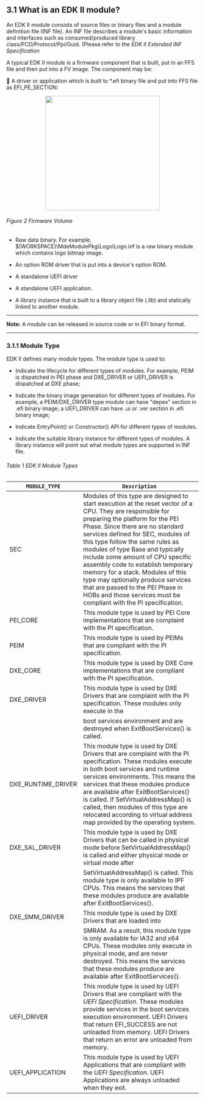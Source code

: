 <!--- @file
  3.1 What is an EDK II module?

  Copyright (c) 2010-2018, Intel Corporation. All rights reserved.<BR>

  Redistribution and use in source (original document form) and 'compiled'
  forms (converted to PDF, epub, HTML and other formats) with or without
  modification, are permitted provided that the following conditions are met:

  1) Redistributions of source code (original document form) must retain the
     above copyright notice, this list of conditions and the following
     disclaimer as the first lines of this file unmodified.

  2) Redistributions in compiled form (transformed to other DTDs, converted to
     PDF, epub, HTML and other formats) must reproduce the above copyright
     notice, this list of conditions and the following disclaimer in the
     documentation and/or other materials provided with the distribution.

  THIS DOCUMENTATION IS PROVIDED BY TIANOCORE PROJECT "AS IS" AND ANY EXPRESS OR
  IMPLIED WARRANTIES, INCLUDING, BUT NOT LIMITED TO, THE IMPLIED WARRANTIES OF
  MERCHANTABILITY AND FITNESS FOR A PARTICULAR PURPOSE ARE DISCLAIMED. IN NO
  EVENT SHALL TIANOCORE PROJECT  BE LIABLE FOR ANY DIRECT, INDIRECT, INCIDENTAL,
  SPECIAL, EXEMPLARY, OR CONSEQUENTIAL DAMAGES (INCLUDING, BUT NOT LIMITED TO,
  PROCUREMENT OF SUBSTITUTE GOODS OR SERVICES; LOSS OF USE, DATA, OR PROFITS;
  OR BUSINESS INTERRUPTION) HOWEVER CAUSED AND ON ANY THEORY OF LIABILITY,
  WHETHER IN CONTRACT, STRICT LIABILITY, OR TORT (INCLUDING NEGLIGENCE OR
  OTHERWISE) ARISING IN ANY WAY OUT OF THE USE OF THIS DOCUMENTATION, EVEN IF
  ADVISED OF THE POSSIBILITY OF SUCH DAMAGE.

-->

## 3.1 What is an EDK II module?

An EDK II module consists of source files or binary files and a module
definition file (INF file). An INF file describes a module's basic information
and interfaces such as consumed/produced library class/PCD/Protocol/Ppi/Guid.
(Please refer to the _EDK II Extended INF Specification_

A typical EDK II module is a firmware component that is built, put in an FFS
file and then put into a FV image. The component may be:

 A driver or application which is built to *.efi binary file and put into FFS
file as EFI_PE_SECTION:

<p align="center"> 
<img src="../media/image2.jpg" width="300">
</p>

###### Figure 2 Firmware Volume

* Raw data binary. For example, $(WORKSPACE)\MdeModulePkg\Logo\Logo.inf is a
  raw binary module which contains logo bitmap image.

* An option ROM driver that is put into a device's option ROM.

* A standalone UEFI driver

* A standalone UEFI application.

* A library instance that is built to a library object file (.lib) and
  statically linked to another module.

**********
**Note:** A module can be released in source code or in EFI binary format.
**********



### 3.1.1 Module Type

EDK II defines many module types. The module type is used to:

* Indicate the lifecycle for different types of modules. For example, PEIM is
  dispatched in PEI phase and DXE_DRIVER or UEFI_DRIVER is dispatched at DXE
  phase;

* Indicate the binary image generation for different types of modules. For
  example, a PEIM/DXE_DRIVER type module can have "depex" section in .efi
  binary image; a UEFI_DRIVER can have .ui or .ver section in .efi binary image;

* Indicate EntryPoint() or Constructor() API for different types of modules.

* Indicate the suitable library instance for different types of modules. A
  library instance will point out what module types are supported in INF file.

###### Table 1 EDK II Module Types

| `MODULE_TYPE`      | `Description`                                                                                                                                                                                                                                                                                                                                                                                                                                                                                                                                           |
| ------------------ | ------------------------------------------------------------------------------------------------------------------------------------------------------------------------------------------------------------------------------------------------------------------------------------------------------------------------------------------------------------------------------------------------------------------------------------------------------------------------------------------------------------------------------------------------------- |
| SEC                | Modules of this type are designed to start execution at the reset vector of a CPU. They are responsible for preparing the platform for the PEI Phase. Since there are no standard services defined for SEC, modules of this type follow the same rules as modules of type Base and typically include some amount of CPU specific assembly code to establish temporary memory for a stack. Modules of this type may optionally produce services that are passed to the PEI Phase in HOBs and those services must be compliant with the PI specification. |
| PEI_CORE           | This module type is used by PEI Core implementations that are complaint with the PI specification.                                                                                                                                                                                                                                                                                                                                                                                                                                                      |
| PEIM               | This module type is used by PEIMs that are compliant with the PI specification.                                                                                                                                                                                                                                                                                                                                                                                                                                                                         |
| DXE_CORE           | This module type is used by DXE Core implementations that are compliant with the PI specification.                                                                                                                                                                                                                                                                                                                                                                                                                                                      |
| DXE_DRIVER         | This module type is used by DXE Drivers that are complaint with the PI specification. These modules only execute in the                                                                                                                                                                                                                                                                                                                                                                                                                                 |
|                    | boot services environment and are destroyed when ExitBootServices() is called.                                                                                                                                                                                                                                                                                                                                                                                                                                                                          |
| DXE_RUNTIME_DRIVER | This module type is used by DXE Drivers that are complaint with the PI specification. These modules execute in both boot services and runtime services environments. This means the services that these modules produce are available after ExitBootServices() is called. If SetVirtualAddressMap() is called, then modules of this type are relocated according to virtual address map provided by the operating system.                                                                                                                               |
| DXE_SAL_DRIVER     | This module type is used by DXE Drivers that can be called in physical mode before SetVirtualAddressMap() is called and either physical mode or virtual mode after                                                                                                                                                                                                                                                                                                                                                                                      |
|                    | SetVirtualAddressMap() is called. This module type is only available to IPF CPUs. This means the services that these modules produce are available after ExitBootServices().                                                                                                                                                                                                                                                                                                                                                                            |
| DXE_SMM_DRIVER     | This module type is used by DXE Drivers that are loaded into                                                                                                                                                                                                                                                                                                                                                                                                                                                                                            |
|                    | SMRAM. As a result, this module type is only available for IA32 and x64 CPUs. These modules only execute in physical mode, and are never destroyed. This means the services that these modules produce are available after ExitBootServices().                                                                                                                                                                                                                                                                                                          |
| UEFI_DRIVER        | This module type is used by UEFI Drivers that are compliant with the _UEFI Specification_. These modules provide services in the boot services execution environment. UEFI Drivers that return EFI_SUCCESS are not unloaded from memory. UEFI Drivers that return an error are unloaded from memory.                                                                                                                                                                                                                                                    |
| UEFI_APPLICATION   | This module type is used by UEFI Applications that are compliant with the _UEFI Specification_. UEFI Applications are always unloaded when they exit.                                                                                                                                                                                                                                                                                                                                                                                                   |
